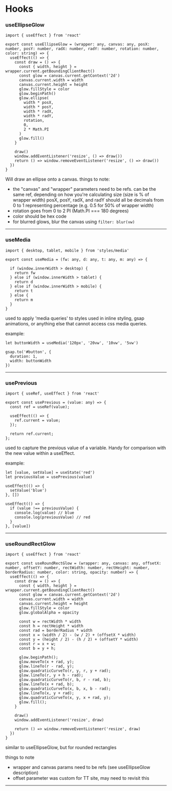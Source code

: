 # Hooks

### useEllipseGlow

```
import { useEffect } from 'react'

export const useEllipseGlow = (wrapper: any, canvas: any, posX: number, posY: number, radX: number, radY: number, rotation: number, color: string) => {
  useEffect(() => {
    const draw = () => {
      const { width, height } = wrapper.current.getBoundingClientRect()
      const glow = canvas.current.getContext('2d')
      canvas.current.width = width
      canvas.current.height = height
      glow.fillStyle = color
      glow.beginPath()
      glow.ellipse(
        width * posX,
        width * posY,
        width * radX,
        width * radY,
        rotation,
        0,
        2 * Math.PI
      )
      glow.fill()
    }

    draw()
    window.addEventListener('resize', () => draw())
    return () => window.removeEventListener('resize', () => draw())
  })
}
```

Will draw an ellipse onto a canvas.
things to note:
- the "canvas" and "wrapper" parameters need to be refs. can be the same ref, depending on how you're calculating size (size is % of wrapper width)
posX, posY, radX, and radY should all be decimals from 0 to 1 representing percentage (e.g. 0.5 for 50% of wrapper width)
- rotation goes from 0 to 2 PI (Math.PI === 180 degrees)
- color should be hex code
- for blurred glows, blur the canvas using `filter: blur(vw)`

---

### useMedia

```
import { desktop, tablet, mobile } from 'styles/media'

export const useMedia = (fw: any, d: any, t: any, m: any) => {

  if (window.innerWidth > desktop) {
    return fw
  } else if (window.innerWidth > tablet) {
    return d
  } else if (window.innerWidth > mobile) {
    return t
  } else {
    return m
  }
}
```

used to apply 'media queries' to styles used in inline styling, gsap animations, or anything else that cannot access css media queries.  

example: 
```
let buttonWidth = useMedia('120px', '20vw', '10vw', '5vw')

gsap.to('#button', {
  duration: 1,
  width: buttonWidth
})
```

---

### usePrevious

```
import { useRef, useEffect } from 'react'

export const usePrevious = (value: any) => {
  const ref = useRef(value);

  useEffect(() => {
    ref.current = value;
  });

  return ref.current;
};
```

used to capture the previous value of a variable.  Handy for comparison with the new value within a useEffect.

example:
```
let [value, setValue] = useState('red')
let previousValue = usePrevious(value)

useEffect(() => {
  setValue('blue')
}, [])

useEffect(() => {
  if (value !== previousValue) {
    console.log(value) // blue
    console.log(previousValue) // red
  }
}, [value])
```

---

### useRoundRectGlow

```
import { useEffect } from 'react'

export const useRoundRectGlow = (wrapper: any, canvas: any, offsetX: number, offsetY: number, rectWidth: number, rectHeight: number, borderRadius: number, color: string, opacity: number) => {
  useEffect(() => {
    const draw = () => {
      const { width, height } = wrapper.current.getBoundingClientRect()
      const glow = canvas.current.getContext('2d')
      canvas.current.width = width
      canvas.current.height = height
      glow.fillStyle = color
      glow.globalAlpha = opacity

      const w = rectWidth * width
      const h = rectHeight * width
      const rad = borderRadius * width
      const x = (width / 2) - (w / 2) + (offsetX * width)
      const y = (height / 2) - (h / 2) + (offsetY * width)
      const r = x + w;
      const b = y + h;

      glow.beginPath();
      glow.moveTo(x + rad, y);
      glow.lineTo(r - rad, y);
      glow.quadraticCurveTo(r, y, r, y + rad);
      glow.lineTo(r, y + h - rad);
      glow.quadraticCurveTo(r, b, r - rad, b);
      glow.lineTo(x + rad, b);
      glow.quadraticCurveTo(x, b, x, b - rad);
      glow.lineTo(x, y + rad);
      glow.quadraticCurveTo(x, y, x + rad, y);
      glow.fill();
    }

    draw()
    window.addEventListener('resize', draw)
    
    return () => window.removeEventListener('resize', draw)
  })
}
```
similar to useEllipseGlow, but for rounded rectangles

things to note
- wrapper and canvas params need to be refs (see useEllipseGlow description)
- offset parameter was custom for TT site, may need to revisit this

---
